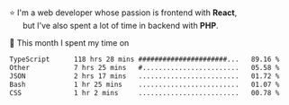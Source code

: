 ⭐ I'm a web developer whose passion is frontend with <b>React</b>,<br/>
&nbsp; &nbsp; &nbsp; but I've also spent a lot of time in backend with <b>PHP</b>.

📅 This month I spent my time on

<!--START_SECTION:waka-->

```txt
TypeScript      118 hrs 28 mins ######################...   89.16 %
Other           7 hrs 25 mins   #........................   05.58 %
JSON            2 hrs 17 mins   .........................   01.72 %
Bash            1 hr 25 mins    .........................   01.07 %
CSS             1 hr 2 mins     .........................   00.78 %
```

<!--END_SECTION:waka-->
